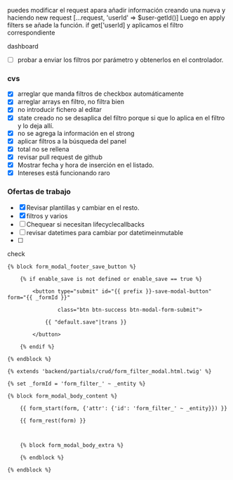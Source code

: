 
puedes modificar el request apara añadir información creando una nueva y haciendo new request [...request, 'userId' => $user-getId()]
Luego en apply filters se añade la función. if get['userId] y aplicamos el filtro correspondiente


dashboard
 - [ ] probar a enviar los filtros por parámetro y obtenerlos en el controlador.

### cvs
 - [x] arreglar que manda filtros de checkbox automáticamente
 - [x] arreglar arrays en filtro, no filtra bien
 - [x] no introducir fichero al editar
 - [x] state creado no se desaplica del filtro porque si que lo aplica en el filtro y lo deja allí.
 - [x] no se agrega la información en el strong
 - [x] aplicar filtros a la búsqueda del panel
 - [x] total no se rellena
 - [x] revisar pull request de github
 - [x] Mostrar fecha y hora de inserción en el listado.
 - [x] Intereses está funcionando raro
 ### Ofertas de trabajo
 - [x] Revisar plantillas y cambiar en el resto.
 - [x] filtros y varios
 - [ ] Chequear si necesitan lifecyclecallbacks
 - [ ] revisar datetimes para cambiar por datetimeinmutable
 - [ ] 



check 
```twig
{% block form_modal_footer_save_button %}

    {% if enable_save is not defined or enable_save == true %}

        <button type="submit" id="{{ prefix }}-save-modal-button" form="{{ _formId }}"

                class="btn btn-success btn-modal-form-submit">

            {{ "default.save"|trans }}

        </button>

    {% endif %}

{% endblock %}
```

```twig
{% extends 'backend/partials/crud/form_filter_modal.html.twig' %}

{% set _formId = 'form_filter_' ~ _entity %}

{% block form_modal_body_content %}

    {{ form_start(form, {'attr': {'id': 'form_filter_' ~ _entity}}) }}

    {{ form_rest(form) }}

  

    {% block form_modal_body_extra %}

    {% endblock %}

{% endblock %}
```